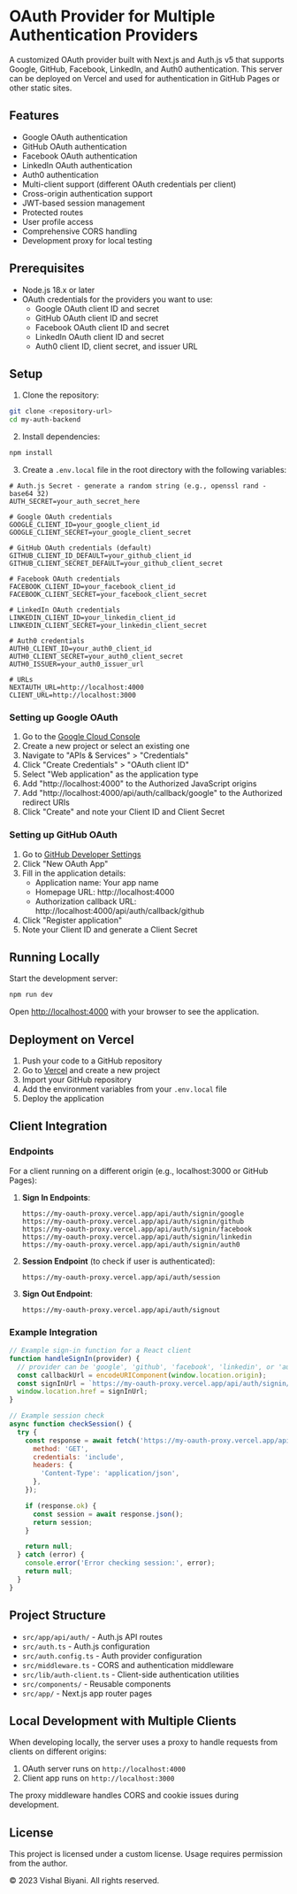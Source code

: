 # OAuth Provider for Multiple Authentication Providers

A customized OAuth provider built with Next.js and Auth.js v5 that supports Google, GitHub, Facebook, LinkedIn, and Auth0 authentication. This server can be deployed on Vercel and used for authentication in GitHub Pages or other static sites.

## Features

- Google OAuth authentication
- GitHub OAuth authentication
- Facebook OAuth authentication
- LinkedIn OAuth authentication
- Auth0 authentication
- Multi-client support (different OAuth credentials per client)
- Cross-origin authentication support
- JWT-based session management
- Protected routes
- User profile access
- Comprehensive CORS handling
- Development proxy for local testing

## Prerequisites

- Node.js 18.x or later
- OAuth credentials for the providers you want to use:
  - Google OAuth client ID and secret
  - GitHub OAuth client ID and secret
  - Facebook OAuth client ID and secret
  - LinkedIn OAuth client ID and secret
  - Auth0 client ID, client secret, and issuer URL

## Setup

1. Clone the repository:

```bash
git clone <repository-url>
cd my-auth-backend
```

2. Install dependencies:

```bash
npm install
```

3. Create a `.env.local` file in the root directory with the following variables:

```
# Auth.js Secret - generate a random string (e.g., openssl rand -base64 32)
AUTH_SECRET=your_auth_secret_here

# Google OAuth credentials
GOOGLE_CLIENT_ID=your_google_client_id
GOOGLE_CLIENT_SECRET=your_google_client_secret

# GitHub OAuth credentials (default)
GITHUB_CLIENT_ID_DEFAULT=your_github_client_id
GITHUB_CLIENT_SECRET_DEFAULT=your_github_client_secret

# Facebook OAuth credentials
FACEBOOK_CLIENT_ID=your_facebook_client_id
FACEBOOK_CLIENT_SECRET=your_facebook_client_secret

# LinkedIn OAuth credentials
LINKEDIN_CLIENT_ID=your_linkedin_client_id
LINKEDIN_CLIENT_SECRET=your_linkedin_client_secret

# Auth0 credentials
AUTH0_CLIENT_ID=your_auth0_client_id
AUTH0_CLIENT_SECRET=your_auth0_client_secret
AUTH0_ISSUER=your_auth0_issuer_url

# URLs
NEXTAUTH_URL=http://localhost:4000
CLIENT_URL=http://localhost:3000
```

### Setting up Google OAuth

1. Go to the [Google Cloud Console](https://console.cloud.google.com/)
2. Create a new project or select an existing one
3. Navigate to "APIs & Services" > "Credentials"
4. Click "Create Credentials" > "OAuth client ID"
5. Select "Web application" as the application type
6. Add "http://localhost:4000" to the Authorized JavaScript origins
7. Add "http://localhost:4000/api/auth/callback/google" to the Authorized redirect URIs
8. Click "Create" and note your Client ID and Client Secret

### Setting up GitHub OAuth

1. Go to [GitHub Developer Settings](https://github.com/settings/developers)
2. Click "New OAuth App"
3. Fill in the application details:
   - Application name: Your app name
   - Homepage URL: http://localhost:4000
   - Authorization callback URL: http://localhost:4000/api/auth/callback/github
4. Click "Register application"
5. Note your Client ID and generate a Client Secret

## Running Locally

Start the development server:

```bash
npm run dev
```

Open [http://localhost:4000](http://localhost:4000) with your browser to see the application.

## Deployment on Vercel

1. Push your code to a GitHub repository
2. Go to [Vercel](https://vercel.com) and create a new project
3. Import your GitHub repository
4. Add the environment variables from your `.env.local` file
5. Deploy the application

## Client Integration

### Endpoints

For a client running on a different origin (e.g., localhost:3000 or GitHub Pages):

1. **Sign In Endpoints**:
   ```
   https://my-oauth-proxy.vercel.app/api/auth/signin/google
   https://my-oauth-proxy.vercel.app/api/auth/signin/github
   https://my-oauth-proxy.vercel.app/api/auth/signin/facebook
   https://my-oauth-proxy.vercel.app/api/auth/signin/linkedin
   https://my-oauth-proxy.vercel.app/api/auth/signin/auth0
   ```

2. **Session Endpoint** (to check if user is authenticated):
   ```
   https://my-oauth-proxy.vercel.app/api/auth/session
   ```

3. **Sign Out Endpoint**:
   ```
   https://my-oauth-proxy.vercel.app/api/auth/signout
   ```

### Example Integration

```javascript
// Example sign-in function for a React client
function handleSignIn(provider) {
  // provider can be 'google', 'github', 'facebook', 'linkedin', or 'auth0'
  const callbackUrl = encodeURIComponent(window.location.origin);
  const signInUrl = `https://my-oauth-proxy.vercel.app/api/auth/signin/${provider}?callbackUrl=${callbackUrl}`;
  window.location.href = signInUrl;
}

// Example session check
async function checkSession() {
  try {
    const response = await fetch('https://my-oauth-proxy.vercel.app/api/auth/session', {
      method: 'GET',
      credentials: 'include',
      headers: {
        'Content-Type': 'application/json',
      },
    });

    if (response.ok) {
      const session = await response.json();
      return session;
    }

    return null;
  } catch (error) {
    console.error('Error checking session:', error);
    return null;
  }
}
```

## Project Structure

- `src/app/api/auth/` - Auth.js API routes
- `src/auth.ts` - Auth.js configuration
- `src/auth.config.ts` - Auth provider configuration
- `src/middleware.ts` - CORS and authentication middleware
- `src/lib/auth-client.ts` - Client-side authentication utilities
- `src/components/` - Reusable components
- `src/app/` - Next.js app router pages

## Local Development with Multiple Clients

When developing locally, the server uses a proxy to handle requests from clients on different origins:

1. OAuth server runs on `http://localhost:4000`
2. Client app runs on `http://localhost:3000`

The proxy middleware handles CORS and cookie issues during development.

## License

This project is licensed under a custom license. Usage requires permission from the author.

© 2023 Vishal Biyani. All rights reserved.
